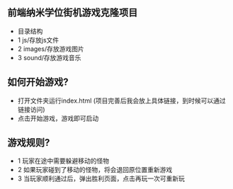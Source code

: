 
## 前端纳米学位街机游戏克隆项目



* 目录结构
* 1 js/存放js文件
* 2 images/存放游戏图片
* 3 sound/存放游戏音乐

## 如何开始游戏?

* 打开文件夹运行index.html (项目完善后我会放上具体链接，到时候可以通过链接访问)
* 点击开始游戏，游戏即可启动


## 游戏规则?


* 1 玩家在途中需要躲避移动的怪物
* 2 如果玩家碰到了移动的怪物，将会退回原位置重新游戏
* 3 当玩家顺利通过后，弹出胜利页面，点击再玩一次可重新玩


